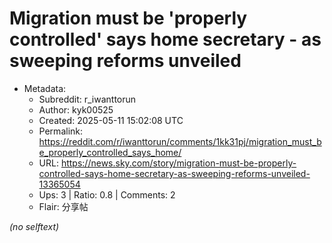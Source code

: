 # Migration must be 'properly controlled' says home secretary - as sweeping reforms unveiled

- Metadata:
  - Subreddit: r_iwanttorun
  - Author: kyk00525
  - Created: 2025-05-11 15:02:08 UTC
  - Permalink: https://reddit.com/r/iwanttorun/comments/1kk31pj/migration_must_be_properly_controlled_says_home/
  - URL: https://news.sky.com/story/migration-must-be-properly-controlled-says-home-secretary-as-sweeping-reforms-unveiled-13365054
  - Ups: 3 | Ratio: 0.8 | Comments: 2
  - Flair: 分享帖

_(no selftext)_
